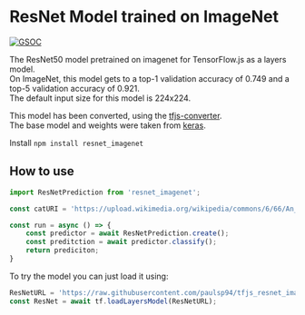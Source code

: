 # ResNet Model trained on ImageNet
[![GSOC](https://img.shields.io/badge/GSOC-2019-yellow)](https://summerofcode.withgoogle.com/organizations/6137730124218368/?sp-page=2#4558376158101504)

The ResNet50 model pretrained on imagenet for TensorFlow.js as a layers model.   
On ImageNet, this model gets to a top-1 validation accuracy of 0.749 and a top-5 validation accuracy of 0.921.   
The default input size for this model is 224x224.   

This model has been converted, using the [tfjs-converter][1].  
The base model and weights were taken from [keras][2].

[1]: https://www.npmjs.com/package/@tensorflow/tfjs-converter
[2]: https://keras.io/applications/#resnet

Install `npm install resnet_imagenet`

## How to use

```javascript
import ResNetPrediction from 'resnet_imagenet';

const catURI = 'https://upload.wikimedia.org/wikipedia/commons/6/66/An_up-close_picture_of_a_curious_male_domestic_shorthair_tabby_cat.jpg';

const run = async () => {
    const predictor = await ResNetPrediction.create();
    const preditction = await predictor.classify();
    return prediciton;
}
```

To try the model you can just load it using:    
```javascript
ResNetURL = 'https://raw.githubusercontent.com/paulsp94/tfjs_resnet_imagenet/master/ResNet50/model.json';
const ResNet = await tf.loadLayersModel(ResNetURL);
```